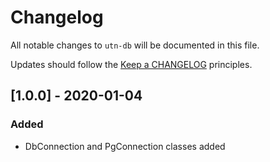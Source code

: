 # Changelog

All notable changes to `utn-db` will be documented in this file.

Updates should follow the [Keep a CHANGELOG](http://keepachangelog.com/) principles.

## [1.0.0] - 2020-01-04

### Added
- DbConnection and PgConnection classes added
